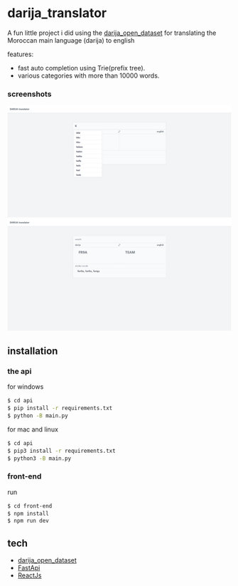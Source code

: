# darija_translator
A fun little project i did using the [darija_open_dataset](https://github.com/darija-open-dataset/dataset)
for translating the Moroccan main language (darija) to english 

features:
- fast auto completion using Trie(prefix tree).
- various categories with more than 10000 words.


### screenshots
![image info](res/screenshot1.png)
![image info](res/screenshot2.png)

## installation
### the api
for windows
```sh
$ cd api
$ pip install -r requirements.txt
$ python -B main.py
```

for mac and linux
```sh
$ cd api
$ pip3 install -r requirements.txt
$ python3 -B main.py
```

### front-end
run
```sh
$ cd front-end
$ npm install
$ npm run dev
```


## tech
- [darija_open_dataset](https://github.com/darija-open-dataset/dataset)
- [FastApi](https://github.com/tiangolo/fastapi)
- [ReactJs](https://github.com/facebook/react)


